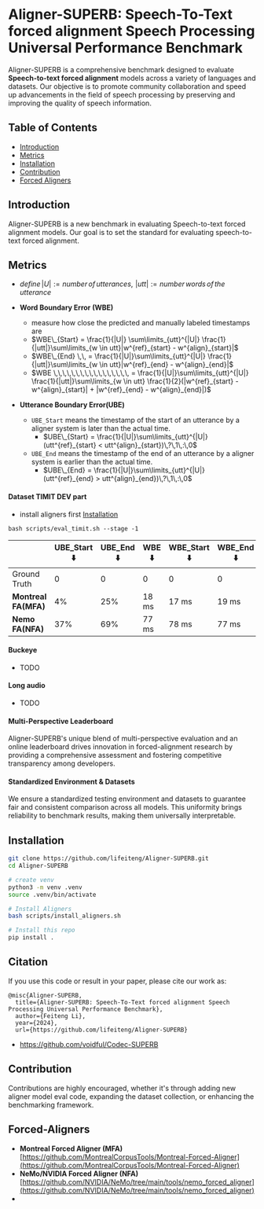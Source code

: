 # Aligner-SUPERB: **Speech-To-Text forced alignment** Speech Processing Universal Performance Benchmark

<!--![Overview](img/Overview.png)-->

Aligner-SUPERB is a comprehensive benchmark designed to evaluate **Speech-to-text forced alignment** models across a variety of languages and datasets. Our objective is to promote community collaboration and speed up advancements in the field of speech processing by preserving and improving the quality of speech information.

<!--<a href='https://alignersuperb.com/'><img src='https://img.shields.io/badge/Project-Page-Green'></a>-->

## Table of Contents

- [Introduction](#introduction)
- [Metrics](#metrics)
- [Installation](#installation)
- [Contribution](#contribution)
- [Forced Aligners](#forced-aligners)

## Introduction

Aligner-SUPERB is a new benchmark in evaluating Speech-to-text forced alignment models. Our goal is to set the standard for evaluating speech-to-text forced alignment.

## Metrics
* $`define\, |U| := number\,of\,utterances,\,\, |utt| := number\,words\,of\,the\,utterance`$

* **Word Boundary Error (WBE)**
    * measure how close the predicted and manually labeled timestamps are
    * $`WBE\_{Start} = \frac{1}{|U|} \sum\limits_{utt}^{|U|} \frac{1}{|utt|}\sum\limits_{w \in utt}|w^{ref}_{start} - w^{align}_{start}|`$
    * $`WBE\_{End} \,\, = \frac{1}{|U|}\sum\limits_{utt}^{|U|} \frac{1}{|utt|}\sum\limits_{w \in utt}|w^{ref}_{end} - w^{align}_{end}|`$
    * $`WBE \,\,\,\,\,\,\,\,\,\,\,\,\,\,\,\,\, = \frac{1}{|U|}\sum\limits_{utt}^{|U|} \frac{1}{|utt|}\sum\limits_{w \in utt} \frac{1}{2}(|w^{ref}_{start} - w^{align}_{start}| + |w^{ref}_{end} - w^{align}_{end}|)`$
* **Utterance Boundary Error(UBE)**
    * `UBE_Start` means the timestamp of the start of an utterance by a aligner system is later than the actual time.
        * $`UBE\_{Start} = \frac{1}{|U|}\sum\limits_{utt}^{|U|} (utt^{ref}_{start} < utt^{align}_{start})\,?\,1\,:\,0`$
    * `UBE_End` means the timestamp of the end of an utterance by a aligner system is earlier than the actual time.
        * $`UBE\_{End} = \frac{1}{|U|}\sum\limits_{utt}^{|U|} (utt^{ref}_{end} > utt^{align}_{end})\,?\,1\,:\,0`$

#### Dataset TIMIT DEV part
- install aligners first [Installation](#installation)

```
bash scripts/eval_timit.sh --stage -1
```

|                  | UBE_Start ⬇️  | UBE_End ⬇️  | WBE ⬇️   | WBE_Start ⬇️  | WBE_End ⬇️  | Num UTTerances |
| ---------------- | -------- | --------     | --------    |    --------   | --------   | --------    |
| Ground Truth     |  0       | 0            | 0           | 0             | 0          |             |
| **Montreal FA(MFA)** | 4%        | 25%     | 18 ms       | 17 ms         | 19 ms   | 433        |
| **Nemo FA(NFA)**     | 37%       | 69%     | 77 ms       | 78 ms         | 77 ms       | 433        |

#### Buckeye
* TODO

#### Long audio
* TODO


#### Multi-Perspective Leaderboard

Aligner-SUPERB's unique blend of multi-perspective evaluation and an online leaderboard drives innovation in forced-alignment
research by providing a comprehensive assessment and fostering competitive transparency among developers.

#### Standardized Environment & Datasets

We ensure a standardized testing environment and datasets to guarantee fair and consistent comparison across all models. This
uniformity brings reliability to benchmark results, making them universally interpretable.

## Installation

```bash
git clone https://github.com/lifeiteng/Aligner-SUPERB.git
cd Aligner-SUPERB

# create venv
python3 -m venv .venv 
source .venv/bin/activate 

# Install Aligners
bash scripts/install_aligners.sh

# Install this repo
pip install .
```

## Citation
If you use this code or result in your paper, please cite our work as:
```Tex
@misc{Aligner-SUPERB,
  title={Aligner-SUPERB: Speech-To-Text forced alignment Speech Processing Universal Performance Benchmark},
  author={Feiteng Li},
  year={2024},
  url={https://github.com/lifeiteng/Aligner-SUPERB}
```
- https://github.com/voidful/Codec-SUPERB

## Contribution

Contributions are highly encouraged, whether it's through adding new aligner model eval code, expanding the dataset collection, or
enhancing the benchmarking framework.

## Forced-Aligners
- **Montreal Forced Aligner (MFA)** [https://github.com/MontrealCorpusTools/Montreal-Forced-Aligner](https://github.com/MontrealCorpusTools/Montreal-Forced-Aligner)
- **NeMo/NVIDIA Forced Aligner (NFA)** [https://github.com/NVIDIA/NeMo/tree/main/tools/nemo_forced_aligner](https://github.com/NVIDIA/NeMo/tree/main/tools/nemo_forced_aligner)
- 
